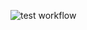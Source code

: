 
![test workflow](https://github.com/nicksonlangat/django_ke_counties/actions/workflows/tests.yml/badge.svg)
